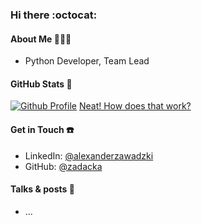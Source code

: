 ### Hi there :octocat:

#### About Me 👩🏼‍💻
- Python Developer, Team Lead 

#### GitHub Stats 🚀
[![Github Profile](https://github-readme-stats.vercel.app/api?username=zadacka&hide=stars&show_icons=true&hide_title=true&hide_border=true&title_color=9ff21e&icon_color=f5429b)](https://github.com/zadacka)
[Neat! How does that work?](https://docs.github.com/en/account-and-profile/setting-up-and-managing-your-github-profile/customizing-your-profile/managing-your-profile-readme)

#### Get in Touch ☎️
- LinkedIn: [@alexanderzawadzki](https://www.linkedin.com/in/alexanderzawadzki/)
- GitHub: [@zadacka](https://github.com/zadacka)

#### Talks & posts 🦄
- ...

<!--
**zadacka/zadacka** is a ✨ _special_ ✨ repository because its `README.md` (this file) appears on your GitHub profile.

Here are some ideas to get you started:

- 🔭 I’m currently working on ...
- 🌱 I’m currently learning ...
- 👯 I’m looking to collaborate on ...
- 🤔 I’m looking for help with ...
- 💬 Ask me about ...
- 📫 How to reach me: ...
- 😄 Pronouns: ...
- ⚡ Fun fact: ...
-->
